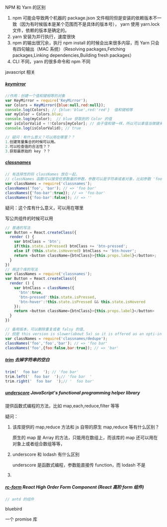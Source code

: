 NPM 和 Yarn 的区别

1. npm 可能会导致两个机器的 package.json 文件相同但是安装的依赖版本不一致（因为有时候版本是某个范围而不是具体的版本号）， yarn 使用 yarn.lock 文件，依赖的版本是确定的。
2. yarn 安装为并行执行，速度很快
3. npm 的输出很冗余，执行 npm install <package> 的时候会出来很多内容，而 Yarn 只会有四句输出（MAC 系统）（Resolving packages,Fetching packages,Linking dependencies,Building fresh packages）
4. CLI 不同，yarn 的很多命令和 npm  不同

javascript 相关

##### [keymirror](https://www.npmjs.com/package/keymirror)

```javascript
//作用：创建一个值和键相等的对象
var KeyMirror = require('KeyMirror');
var Colors = KeyMirror({blue:null,red:null});
console.log(Colors); // {blue:'blue',red:'red'}  值和键相等
var myColor = Colors.blue;
console.log(myColor);  // blue 获取到的 Color 的值
var isColorValid = !!Colors[myColor]; // 由于值和键一样，所以可以拿值当做键来获取值，也可以看成拿到键名，用 ！将内容转换成 boolean 类型
console.log(isColorValid); // true

// 疑问：有什么意义？可以用在哪里？？
1.创建常量集合的时候可以用。
2.可以检查值的合法性？？
3.获取最原始的 key ？？
```

##### [classnames](https://www.npmjs.com/package/classnames)

```javascript
// 有选择性的将 classNames 放在一起，
// classNames 函数可以接受任意数量的参数，参数可以是字符串或者对象，比如参数 'foo' 是 {foo:true} 的缩写，如果参数的值是 falsy，它将不会被输出。
var classNames = require('classnames');
classNames('foo', 'bar'); // => 'foo bar' 
classNames({'foo-bar':true}); // => 'foo-bar'
classNames({'foo-bar':false}); // => ''
```

疑问：这个库有什么意义，可以用在哪里

写公共组件的时候可以用

```javascript
// 普通的写法
var Button = React.createClass({
  render () {
    var btnClass = 'btn';
    if(this.state.isPressed) btnClass += 'btn-pressed';
    else if (this.state.isHovered) btnClass += 'btn-hover';
    return <button className={btnClass}>{this.props.label}</button>;
  }
})
// 用这个库的写法
var classNames = require('classnames');
var Button = React.createClass({
  render () {
    var btnClass = classNames({
      'btn':true,
      'btn-pressed':this.state.isPressed,
      'btn-hover':!this.state.isPressed && this.state.isHovered
    });
    return <button className={btnClass}>{this.props.label}</button>
  }
})
```

```javascript
// 备用版本，可以删除重复或者 falsy 的值, 
// 但是 this version is slower(about 5x) so it is offered as an opti-in
var classNames = require('classnames/dedupe');
classNames('foo','foo','bar'); // => 'foo bar'
classNames('foo',{foo:false,bar:true}); // => 'bar'
```



##### [trim](https://www.npmjs.com/package/trim) 去掉字符串的空白

```javascript
trim('  foo bar  '); // 'foo bar'
trim.left('  foo bar  ');// 'foo bar  '
trim.right('  foo bar  ');// '  foo bar'
```

##### [underscore](https://www.npmjs.com/package/underscore)  JavaScript's functional programming helper library

提供函数式编程的方法，比如 map,each,reduce,filter 等等

 疑问：

1. 该库提供的 map,reduce 方法和 js 自带的原生 map,reduce 等有什么区别？

   原生的 map 是 Array 的方法，只能用在数组上，而该库的 map 还可以用在对象上或者组合数组等等，

2. underscore 和 lodash 有什么区别

   underscore 是函数式编程，参数能直接传 function，而 lodash 不是

3. ​


##### [rc-form](https://www.npmjs.com/package/rc-form) React High Order Form Component (React 高阶 form 组件)

```javascript
// antd 的组件
```

bluebird

一个 promise 库




